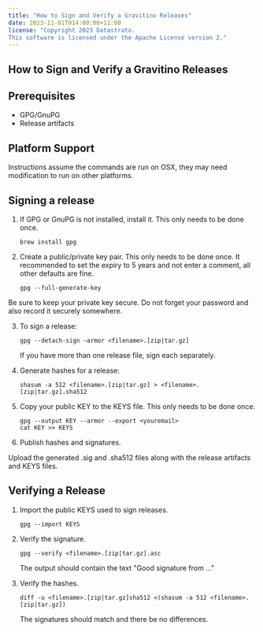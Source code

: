 ```yaml
---
title: "How to Sign and Verify a Gravitino Releases"
date: 2023-11-01T014:00:00+11:00
license: "Copyright 2023 Datastrato.
This software is licensed under the Apache License version 2."
---
```

## How to Sign and Verify a Gravitino Releases

## Prerequisites

+ GPG/GnuPG
+ Release artifacts

## Platform Support

Instructions assume the commands are run on OSX, they may need modification to run on other platforms.

## Signing a release

1. If GPG or GnuPG is not installed, install it. This only needs to be done once.

    ```shell
    brew install gpg
    ```

2. Create a public/private key pair. This only needs to be done once. It recommended to set the expiry to 5 years and not enter a comment, all other defaults are fine.

    ```shell
    gpg --full-generate-key
    ```

Be sure to keep your private key secure. Do not forget your password and also record it securely somewhere.

3. To sign a release:

    ```shell
    gpg --detach-sign —armor <filename>.[zip|tar.gz]
    ```

    If you have more than one release file, sign each separately.

4. Generate hashes for a release:

    ```shell
    shasum -a 512 <filename>.[zip|tar.gz] > <filename>.[zip|tar.gz].sha512
    ```

5. Copy your public KEY to the KEYS file. This only needs to be done once.

    ```shell
    gpg --output KEY --armor --export <youremail>
    cat KEY >> KEYS
    ```

6. Publish hashes and signatures.

Upload the generated .sig and .sha512 files along with the release artifacts and KEYS files.

## Verifying a Release

1. Import the public KEYS used to sign releases.

    ```shell
    gpg --import KEYS
    ```

2. Verify the signature.

    ```shell
    gpg --verify <filename>.[zip|tar.gz].asc
    ```

    The output should contain the text "Good signature from ..."


3. Verify the hashes.

    ```shell
    diff -u <filename>.[zip|tar.gz]sha512 <(shasum -a 512 <filename>.[zip|tar.gz])
    ```

    The signatures should match and there be no differences.
